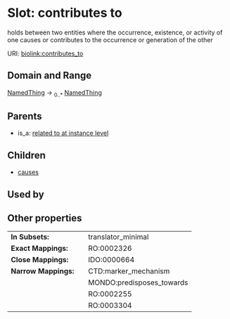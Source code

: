 
# Slot: contributes to


holds between two entities where the occurrence, existence, or activity of one causes or contributes to the occurrence or generation of the other

URI: [biolink:contributes_to](https://w3id.org/biolink/vocab/contributes_to)


## Domain and Range

[NamedThing](NamedThing.md) &#8594;  <sub>0..\*</sub> [NamedThing](NamedThing.md)

## Parents

 *  is_a: [related to at instance level](related_to_at_instance_level.md)

## Children

 *  [causes](causes.md)

## Used by


## Other properties

|  |  |  |
| --- | --- | --- |
| **In Subsets:** | | translator_minimal |
| **Exact Mappings:** | | RO:0002326 |
| **Close Mappings:** | | IDO:0000664 |
| **Narrow Mappings:** | | CTD:marker_mechanism |
|  | | MONDO:predisposes_towards |
|  | | RO:0002255 |
|  | | RO:0003304 |

